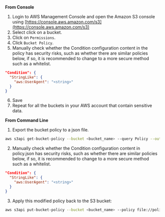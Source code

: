 **From Console**

1. Login to AWS Management Console and open the Amazon S3 console using [https://console.aws.amazon.com/s3](https://console.aws.amazon.com/s3)
2. Select click on a bucket.
3. Click on `Permissions`.
4. Click `Bucket Policy`.
5. Manually check whether the Condition configuration content in the policy has security risks, such as whether there are similar policies below, if so, it is recommended to change to a more secure method such as a whitelist.

```json
"Condition": {
  "StringLike": {
    "aws:UserAgent": "<string>"
  }
}
```

6. Save
7. Repeat for all the buckets in your AWS account that contain sensitive data.

**From Command Line**

1. Export the bucket policy to a json file.

```bash
aws s3api get-bucket-policy --bucket <bucket_name> --query Policy --output text > policy.json
```

2. Manually check whether the Condition configuration content in policy.json has security risks, such as whether there are similar policies below, if so, it is recommended to change to a more secure method such as a whitelist.

```json
"Condition": {
  "StringLike": {
    "aws:UserAgent": "<string>"
  }
}
```

3. Apply this modified policy back to the S3 bucket:

```bash
aws s3api put-bucket-policy --bucket <bucket_name> --policy file://policy.json
```
